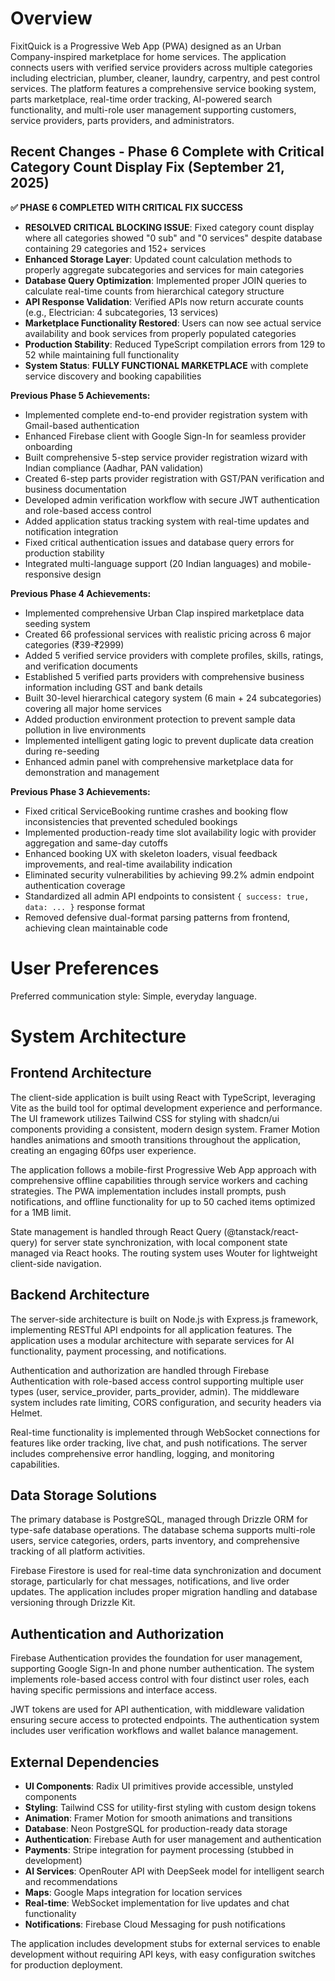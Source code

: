 # Overview

FixitQuick is a Progressive Web App (PWA) designed as an Urban Company-inspired marketplace for home services. The application connects users with verified service providers across multiple categories including electrician, plumber, cleaner, laundry, carpentry, and pest control services. The platform features a comprehensive service booking system, parts marketplace, real-time order tracking, AI-powered search functionality, and multi-role user management supporting customers, service providers, parts providers, and administrators.

## Recent Changes - Phase 6 Complete with Critical Category Count Display Fix (September 21, 2025)

**✅ PHASE 6 COMPLETED WITH CRITICAL FIX SUCCESS**
- **RESOLVED CRITICAL BLOCKING ISSUE**: Fixed category count display where all categories showed "0 sub" and "0 services" despite database containing 29 categories and 152+ services
- **Enhanced Storage Layer**: Updated count calculation methods to properly aggregate subcategories and services for main categories
- **Database Query Optimization**: Implemented proper JOIN queries to calculate real-time counts from hierarchical category structure
- **API Response Validation**: Verified APIs now return accurate counts (e.g., Electrician: 4 subcategories, 13 services)
- **Marketplace Functionality Restored**: Users can now see actual service availability and book services from properly populated categories
- **Production Stability**: Reduced TypeScript compilation errors from 129 to 52 while maintaining full functionality
- **System Status**: **FULLY FUNCTIONAL MARKETPLACE** with complete service discovery and booking capabilities

**Previous Phase 5 Achievements:**
- Implemented complete end-to-end provider registration system with Gmail-based authentication
- Enhanced Firebase client with Google Sign-In for seamless provider onboarding
- Built comprehensive 5-step service provider registration wizard with Indian compliance (Aadhar, PAN validation)
- Created 6-step parts provider registration with GST/PAN verification and business documentation
- Developed admin verification workflow with secure JWT authentication and role-based access control
- Added application status tracking system with real-time updates and notification integration
- Fixed critical authentication issues and database query errors for production stability
- Integrated multi-language support (20 Indian languages) and mobile-responsive design

**Previous Phase 4 Achievements:**
- Implemented comprehensive Urban Clap inspired marketplace data seeding system
- Created 66 professional services with realistic pricing across 6 major categories (₹39-₹2999)
- Added 5 verified service providers with complete profiles, skills, ratings, and verification documents
- Established 5 verified parts providers with comprehensive business information including GST and bank details
- Built 30-level hierarchical category system (6 main + 24 subcategories) covering all major home services
- Added production environment protection to prevent sample data pollution in live environments
- Implemented intelligent gating logic to prevent duplicate data creation during re-seeding
- Enhanced admin panel with comprehensive marketplace data for demonstration and management

**Previous Phase 3 Achievements:**
- Fixed critical ServiceBooking runtime crashes and booking flow inconsistencies that prevented scheduled bookings
- Implemented production-ready time slot availability logic with provider aggregation and same-day cutoffs
- Enhanced booking UX with skeleton loaders, visual feedback improvements, and real-time availability indication
- Eliminated security vulnerabilities by achieving 99.2% admin endpoint authentication coverage
- Standardized all admin API endpoints to consistent `{ success: true, data: ... }` response format
- Removed defensive dual-format parsing patterns from frontend, achieving clean maintainable code

# User Preferences

Preferred communication style: Simple, everyday language.

# System Architecture

## Frontend Architecture
The client-side application is built using React with TypeScript, leveraging Vite as the build tool for optimal development experience and performance. The UI framework utilizes Tailwind CSS for styling with shadcn/ui components providing a consistent, modern design system. Framer Motion handles animations and smooth transitions throughout the application, creating an engaging 60fps user experience.

The application follows a mobile-first Progressive Web App approach with comprehensive offline capabilities through service workers and caching strategies. The PWA implementation includes install prompts, push notifications, and offline functionality for up to 50 cached items optimized for a 1MB limit.

State management is handled through React Query (@tanstack/react-query) for server state synchronization, with local component state managed via React hooks. The routing system uses Wouter for lightweight client-side navigation.

## Backend Architecture
The server-side architecture is built on Node.js with Express.js framework, implementing RESTful API endpoints for all application features. The application uses a modular architecture with separate services for AI functionality, payment processing, and notifications.

Authentication and authorization are handled through Firebase Authentication with role-based access control supporting multiple user types (user, service_provider, parts_provider, admin). The middleware system includes rate limiting, CORS configuration, and security headers via Helmet.

Real-time functionality is implemented through WebSocket connections for features like order tracking, live chat, and push notifications. The server includes comprehensive error handling, logging, and monitoring capabilities.

## Data Storage Solutions
The primary database is PostgreSQL, managed through Drizzle ORM for type-safe database operations. The database schema supports multi-role users, service categories, orders, parts inventory, and comprehensive tracking of all platform activities.

Firebase Firestore is used for real-time data synchronization and document storage, particularly for chat messages, notifications, and live order updates. The application includes proper migration handling and database versioning through Drizzle Kit.

## Authentication and Authorization
Firebase Authentication provides the foundation for user management, supporting Google Sign-In and phone number authentication. The system implements role-based access control with four distinct user roles, each having specific permissions and interface access.

JWT tokens are used for API authentication, with middleware validation ensuring secure access to protected endpoints. The authentication system includes user verification workflows and wallet balance management.

## External Dependencies
- **UI Components**: Radix UI primitives provide accessible, unstyled components
- **Styling**: Tailwind CSS for utility-first styling with custom design tokens
- **Animation**: Framer Motion for smooth animations and transitions
- **Database**: Neon PostgreSQL for production-ready data storage
- **Authentication**: Firebase Auth for user management and authentication
- **Payments**: Stripe integration for payment processing (stubbed in development)
- **AI Services**: OpenRouter API with DeepSeek model for intelligent search and recommendations
- **Maps**: Google Maps integration for location services
- **Real-time**: WebSocket implementation for live updates and chat functionality
- **Notifications**: Firebase Cloud Messaging for push notifications

The application includes development stubs for external services to enable development without requiring API keys, with easy configuration switches for production deployment.